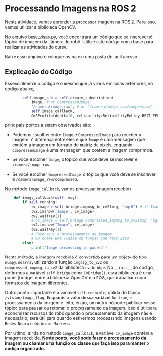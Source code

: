 # Processando Imagens na ROS 2

Nesta atividade, vamos aprender a processar imagens na ROS 2. Para isso, vamos utilizar a biblioteca OpenCV.

No arquivo [base_visao.py](util/image_subscriber.py), você encontrará um código que se inscreve nó tópico de imagem da câmera do robô. Utilize este código como base para realizar as atividades do curso.

Baixe esse arquivo e coloque-os na em uma pasta de fácil acesso.

## Explicação do Código
Essencialmente o código é o mesmo que já vimos em aulas anteriores, no código abaixo,

```python
        self.image_sub = self.create_subscription(
            Image, # or CompressedImage
            '/camera/image_raw', # or '/camera/image_raw/compressed'
            self.image_callback,
            QoSProfile(depth=10, reliability=ReliabilityPolicy.BEST_EFFORT))
```
 principais pontos a serem observados são:

* Podemos escolher entre `Image` e `CompressedImage` para receber a imagem. A diferença entre eles é que `Image` é uma mensagem que contém a imagem em formato de matriz de pixels, enquanto `CompressedImage` é uma mensagem que contém a imagem comprimida.

* Se você escolher `Image`, o tópico que você deve se inscrever é `/camera/image_raw`. 

* Se você escolher `CompressedImage`, o tópico que você deve se inscrever é `/camera/image_raw/compressed`.

No método `image_callback`, vamos processar imagem recebida.

```python
    def image_callback(self, msg):
        if self.running:
            cv_image = self.bridge.imgmsg_to_cv2(msg, "bgr8") # if Image
            cv2.imshow('Image', cv_image)
            cv2.waitKey(1)
            # cv_image = self.bridge.compressed_imgmsg_to_cv2(msg, "bgr8") # if CompressedImage
            cv2.imshow("Image", cv_image)
            cv2.waitKey(1)
            # Faça aqui o processamento da imagem
            # ou chame uma classe ou função que faça isso
        else:
            print('Image processing is paused')
```

Neste método, a imagem recebida é convertida para um objeto do tipo `numpy.ndarray` utilizando a função `imgmsg_to_cv2` ou `compressed_imgmsg_to_cv2` da biblioteca `cv_bridge`. No `__init__` do código, definimos a variável `self.bridge` como `CvBridge()`, essa biblioteca é uma ponte (bridge) entre a biblioteca OpenCV e a ROS, que trabalham com formatos de imagem diferentes.

Outro ponto importante é a variável `self.runnable`, obtida do tópico `/vision/image_flag`. Enquanto o valor dessa variável for `True`, o processamento da imagem é feito, então, um outro nó pode publicar nesse tópico para pausar ou retomar o processamento da imagem. Isso é útil para economizar recursos do robô quando o processamento da imagem não é necessário, será útil para quando estivermos processando imagens usando `Redes Neurais` ou `Aruco Markers`.

Por ultimo, ainda no método `image_callback`, a variável `cv_image` contém a imagem recebida. **Neste ponto, você pode fazer o processamento da imagem ou chamar uma função ou classe que faça isso para manter o código organizado.**
